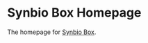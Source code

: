 Synbio Box Homepage
===================

The homepage for [Synbio Box](https://github.com/PiscesDream/SynbioBox).
